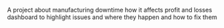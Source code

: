 A project about manufacturing downtime
how it affects profit and losses
dashboard to highlight issues 
and where they happen and how to fix them
